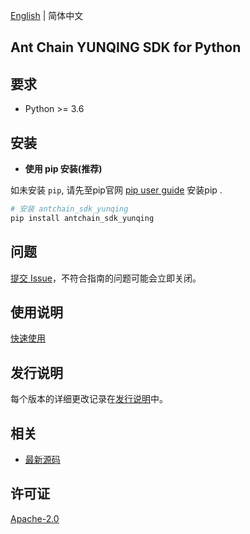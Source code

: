 [English](README.md) | 简体中文

## Ant Chain YUNQING SDK for Python

## 要求

- Python >= 3.6

## 安装

- **使用 pip 安装(推荐)**

如未安装 `pip`, 请先至pip官网 [pip user guide](https://pip.pypa.io/en/stable/installing/ "pip User Guide") 安装pip .

```bash
# 安装 antchain_sdk_yunqing
pip install antchain_sdk_yunqing
```

## 问题

[提交 Issue](https://github.com/alipay/antchain-openapi-prod-sdk/issues/new)，不符合指南的问题可能会立即关闭。

## 使用说明

[快速使用](https://github.com/alipay/antchain-openapi-prod-sdk)

## 发行说明

每个版本的详细更改记录在[发行说明](./ChangeLog.md)中。

## 相关

- [最新源码](https://github.com/alipay/antchain-openapi-prod-sdk/)

## 许可证

[Apache-2.0](http://www.apache.org/licenses/LICENSE-2.0)
